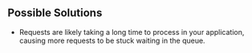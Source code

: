 ## Possible Solutions
* Requests are likely taking a long time to process in your application, causing more requests to be stuck waiting in the queue. 
